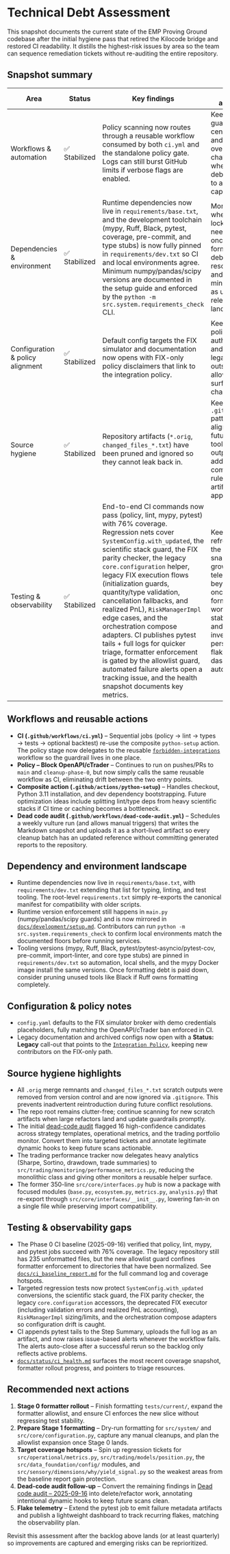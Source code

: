 # Technical Debt Assessment

This snapshot documents the current state of the EMP Proving Ground codebase after the initial hygiene
pass that retired the Kilocode bridge and restored CI readability. It distills the highest-risk issues
by area so the team can sequence remediation tickets without re-auditing the entire repository.

## Snapshot summary

| Area | Status | Key findings | Next actions |
| --- | --- | --- | --- |
| Workflows & automation | ✅ Stabilized | Policy scanning now routes through a reusable workflow consumed by both `ci.yml` and the standalone policy gate. Logs can still burst GitHub limits if verbose flags are enabled. | Keep policy guardrails centralized and trim overly chatty steps when debugging to avoid log caps. |
| Dependencies & environment | ✅ Stabilized | Runtime dependencies now live in `requirements/base.txt`, and the development toolchain (mypy, Ruff, Black, pytest, coverage, pre-commit, and type stubs) is now fully pinned in `requirements/dev.txt` so CI and local environments agree. Minimum numpy/pandas/scipy versions are documented in the setup guide and enforced by the `python -m src.system.requirements_check` CLI. | Monitor whether a lock file is needed once formatting debt is resolved and revisit minimums as upstream releases land. |
| Configuration & policy alignment | ✅ Stabilized | Default config targets the FIX simulator and documentation now opens with FIX-only policy disclaimers that link to the integration policy. | Keep the policy doc authoritative and update legacy call-outs if the allowed surface changes. |
| Source hygiene | ✅ Stabilized | Repository artifacts (`*.orig`, `changed_files_*.txt`) have been pruned and ignored so they cannot leak back in. | Keep `.gitignore` patterns aligned with future tooling outputs and add pre-commit rules if new artifacts appear. |
| Testing & observability | ✅ Stabilized | End-to-end CI commands now pass (policy, lint, mypy, pytest) with 76% coverage. Regression nets cover `SystemConfig.with_updated`, the scientific stack guard, the FIX parity checker, the legacy `core.configuration` helper, legacy FIX execution flows (initialization guards, quantity/type validation, cancellation fallbacks, and realized PnL), `RiskManagerImpl` edge cases, and the orchestration compose adapters. CI publishes pytest tails + full logs for quicker triage, formatter enforcement is gated by the allowlist guard, automated failure alerts open a tracking issue, and the health snapshot documents key metrics. | Keep refreshing the health snapshot, grow telemetry beyond CI once formatter work stabilizes, and investigate persistent flakes for dashboard automation. |

## Workflows and reusable actions

* **CI (`.github/workflows/ci.yml`)** – Sequential jobs (policy → lint → types → tests → optional backtest) re-use the
  composite `python-setup` action. The policy stage now delegates to the reusable
  [`forbidden-integrations`](../.github/workflows/forbidden-integrations.yml) workflow so the guardrail lives in one
  place.
* **Policy – Block OpenAPI/cTrader** – Continues to run on pushes/PRs to `main` and `cleanup-phase-0`, but now simply
  calls the same reusable workflow as CI, eliminating drift between the two entry points.
* **Composite action (`.github/actions/python-setup`)** – Handles checkout, Python 3.11 installation, and dev dependency
  bootstrapping. Future optimization ideas include splitting lint/type deps from heavy scientific stacks if CI time or
  caching becomes a bottleneck.
* **Dead code audit (`.github/workflows/dead-code-audit.yml`)** – Schedules a weekly vulture run (and allows manual triggers)
  that writes the Markdown snapshot and uploads it as a short-lived artifact so every cleanup batch has an updated
  reference without committing generated reports to the repository.

## Dependency and environment landscape

* Runtime dependencies now live in `requirements/base.txt`, with `requirements/dev.txt` extending that list for typing,
  linting, and test tooling. The root-level `requirements.txt` simply re-exports the canonical manifest for
  compatibility with older scripts.
* Runtime version enforcement still happens in `main.py` (numpy/pandas/scipy guards) and is now mirrored in
  [`docs/development/setup.md`](development/setup.md). Contributors can run `python -m src.system.requirements_check`
  to confirm local environments match the documented floors before running services.
* Tooling versions (mypy, Ruff, Black, pytest/pytest-asyncio/pytest-cov, pre-commit, import-linter, and core type stubs)
  are pinned in `requirements/dev.txt` so automation, local shells, and the mypy Docker image install the same
  versions. Once formatting debt is paid down, consider pruning unused tools like Black if Ruff owns formatting
  completely.

## Configuration & policy notes

* `config.yaml` defaults to the FIX simulator broker with demo credentials placeholders, fully matching the
  OpenAPI/cTrader ban enforced in CI.
* Legacy documentation and archived configs now open with a **Status: Legacy** call-out that points to the
  [`Integration Policy`](policies/integration_policy.md), keeping new contributors on the FIX-only path.

## Source hygiene highlights

* All `.orig` merge remnants and `changed_files_*.txt` scratch outputs were removed from version control and are now
  ignored via `.gitignore`. This prevents inadvertent reintroduction during future conflict resolutions.
* The repo root remains clutter-free; continue scanning for new scratch artifacts when large refactors land and update
  guardrails promptly.
* The initial [dead-code audit](reports/dead_code_audit.md) flagged 16 high-confidence candidates across strategy templates,
  operational metrics, and the trading portfolio monitor. Convert them into targeted tickets and annotate legitimate
  dynamic hooks to keep future scans actionable.
* The trading performance tracker now delegates heavy analytics (Sharpe, Sortino, drawdown, trade summaries) to
  `src/trading/monitoring/performance_metrics.py`, reducing the monolithic class and giving other monitors a reusable helper
  surface.
* The former 350-line `src/core/interfaces.py` hub is now a package with focused modules (`base.py`, `ecosystem.py`,
  `metrics.py`, `analysis.py`) that re-export through `src/core/interfaces/__init__.py`, lowering fan-in on a single file while
  preserving import compatibility.

## Testing & observability gaps

* The Phase 0 CI baseline (2025-09-16) verified that policy, lint, mypy, and pytest jobs succeed with 76% coverage. The legacy
  repository still has 235 unformatted files, but the new allowlist guard confines formatter enforcement to directories that
  have been normalized. See [`docs/ci_baseline_report.md`](ci_baseline_report.md) for the full command log and coverage hotspots.
* Targeted regression tests now protect `SystemConfig.with_updated` conversions, the scientific stack guard, the FIX parity checker, the legacy `core.configuration` accessors, the deprecated FIX executor (including validation errors and realized PnL accounting), `RiskManagerImpl` sizing/limits, and the orchestration compose adapters so configuration drift is caught.
* CI appends pytest tails to the Step Summary, uploads the full log as an artifact, and now raises issue-based alerts whenever the workflow fails. The alerts auto-close after a successful rerun so the backlog only reflects active problems.
* [`docs/status/ci_health.md`](status/ci_health.md) surfaces the most recent coverage snapshot, formatter rollout progress, and pointers to triage resources.

## Recommended next actions

1. **Stage 0 formatter rollout** – Finish formatting `tests/current/`, expand the formatter allowlist, and ensure CI enforces the new slice without regressing test stability.
2. **Prepare Stage 1 formatting** – Dry-run formatting for `src/system/` and `src/core/configuration.py`, capture any manual cleanups, and plan the allowlist expansion once Stage 0 lands.
3. **Target coverage hotspots** – Spin up regression tickets for `src/operational/metrics.py`, `src/trading/models/position.py`, the `src/data_foundation/config/` modules, and `src/sensory/dimensions/why/yield_signal.py` so the weakest areas from the baseline report gain protection.
4. **Dead-code audit follow-up** – Convert the remaining findings in [Dead code audit – 2025-09-16](reports/dead_code_audit.md) into delete/refactor work, annotating intentional dynamic hooks to keep future scans clean.
5. **Flake telemetry** – Extend the pytest job to emit failure metadata artifacts and publish a lightweight dashboard to track recurring flakes, matching the observability plan.

Revisit this assessment after the backlog above lands (or at least quarterly) so improvements are captured and emerging risks can be reprioritized.
